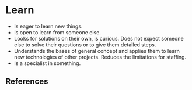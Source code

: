 # Learn

* Is eager to learn new things.
* Is open to learn from someone else.
* Looks for solutions on their own, is curious. Does not expect someone else to solve their questions or to give them detailed steps.
* Understands the bases of general concept and applies them to learn new technologies of other projects. Reduces the limitations for staffing.
* Is a specialist in something.

## References
